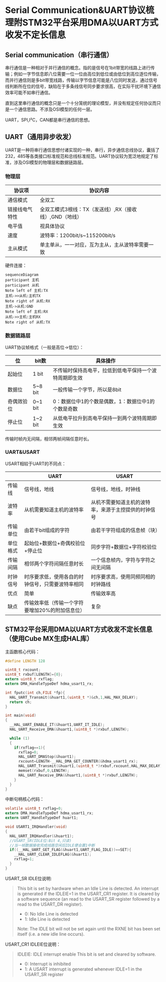 # Serial Communication&UART协议梳理附STM32平台采用DMA以UART方式收发不定长信息

## Serial communication（串行通信）

串行通信是一种相对于并行通信的概念。指的是信号在1bit带宽的线路上进行传输；例如一字节信息即八位需要一位一位由高位到低位或由低位到高位逐位传输，而并行通信则是多bit带宽线路，传输以字节信息可能是八位同时发送，通过信号线判断所在位的信号，缺陷在于多条线信号同步要求很高，在实际干扰环境下通信效率可能不如串行通信。

直到这里串行通信的概念只是一个十分笼统的理论模型，并没有规定任何协议而只是一个通信思路。不涉及OSI模型的任何一层。

UART，SPI,I²C，CAN都是串行通信的思想。

## UART（通用异步收发）

UART是一种将串行通信思想付诸实现的一种，串行，异步通信总线协议，囊括了232，485等各类接口标准规范和总线标准规范。UART协议较为宽泛地规定了标准，涉及OSI模型的物理层和数据链路层。

### 物理层

| 协议项         | 协议内容                                               |
| -------------- | ------------------------------------------------------ |
| 通信模式       | 全双工                                                 |
| 链接线电气特性 | 全双工模式3根线：TX（发送线）,RX（接收线）,GND（地线） |
| 电平值         | 视具体协议                                             |
| 速度           | 波特率：1200bit/s~115200bit/s                          |
| 主从模式       | 单主单从，一一对应，互为主从，主从波特率需要一致       |

硬件连接：

```mermaid
sequenceDiagram
participant 主机
participant 从机
Note left of 主机:TX
主机->>从机:主机TX
Note right of 从机:RX
主机->从机:GND
Note left of 主机:RX
从机->>主机:主机RX
Note right of 从机:TX
```

### 数据链路层

UART协议帧格式（一般是高位->低位）：

| 位         | bit数   | 具体操作                                               |
| ---------- | ------- | ------------------------------------------------------ |
| 起始位     | 1 bit   | 不传输时保持高电平，拉低到低电平保持一个波特周期即生效 |
| 数据位     | 5~8 bit | 一般传输一个字节，所以是8bit                           |
| 奇偶效验位 | 0~1 bit | 0：数据位中1的个数是偶数，1：数据位中1的个数是奇数     |
| 停止位     | 1~2 bit | 从低电平拉升到高电平保持一到两个波特周期即生效         |

传输时帧内无间隔，相邻两帧间隔任意时长。

### UART&USART

USART相较于UART的不同点：

|          | UART                                             | USART                                                |
| -------- | ------------------------------------------------ | ---------------------------------------------------- |
| 传输线   | 信号线，地线                                     | 信号线，地线，时钟线                                 |
| 波特率   | 从机需要知道主机的波特率                         | 从机不需要知道主机的波特率，来源于主控提供的时钟信号 |
| 传输单位 | 由若干bit组成的字符                              | 由若干字符组成的信息帧（块）                         |
| 单位格式 | 起始位+数据位+奇偶校验位+停止位                  | 同步字符+数据位+字符校验位                           |
| 传输间隔 | 相邻两个字符间隔任意时长                         | 一个信息帧内，字符与字符之间无间隔                   |
| 时钟信号 | 时序要求低，使用各自的时钟信号，只需要波特率相同 | 时序要求高，使用同频同相的时钟路线                   |
| 优点     | 简单                                             | 传输效率高                                           |
| 缺点     | 传输效率低（传输一个字符要增加20%的附加信息位）  | 复杂                                                 |

## STM32平台采用DMA以UART方式收发不定长信息（使用Cube MX生成HAL库）

主函数核心代码：

```c
#define LENGTH 128

uint8_t rxcount;
uint8_t rxbuf[LENGTH]={0};
extern uint8_t rxflag;
extern DMA_HandleTypeDef hdma_usart1_rx;

int fputc(int ch,FILE *fp){
  HAL_UART_Transmit(&huart1,(uint8_t *)&ch,1,HAL_MAX_DELAY);
  return ch;
}

int main(void)
{
  __HAL_UART_ENABLE_IT(&huart1,UART_IT_IDLE);
  HAL_UART_Receive_DMA(&huart1,(uint8_t *)rxbuf,LENGTH);

  while (1)
  {
    if(rxflag==1){
      rxflag=0;
      HAL_UART_DMAStop(&huart1);
      rxcount=LENGTH-__HAL_DMA_GET_COUNTER(&hdma_usart1_rx);
      HAL_UART_Transmit(&huart1,(uint8_t *)rxbuf,rxcount,HAL_MAX_DELAY);
      memset(rxbuf,0,LENGTH);
      HAL_UART_Receive_DMA(&huart1,(uint8_t *)rxbuf,LENGTH);
    }
  }
}
```

中断句柄核心代码：

```c
volatile uint8_t rxflag=0;
extern DMA_HandleTypeDef hdma_usart1_rx;
extern UART_HandleTypeDef huart1;

void USART1_IRQHandler(void)
{
  HAL_UART_IRQHandler(&huart1);
  //USART_SR(IDLE位:Bit 4,只读)
  //当一帧数据接收完成线路空闲后IDLE便会置1中断
  if((__HAL_UART_GET_FLAG(&huart1,UART_FLAG_IDLE))==SET){
    __HAL_UART_CLEAR_IDLEFLAG(&huart1);
    rxflag=1;
  }
}
```

USART_SR IDLE位说明:

>This bit is set by hardware when an Idle Line is detected. An interrupt is generated if the IDLEIE=1 in the USART_CR1 register. It is cleared by a software sequence (an read to the USART_SR register followed by a read to the USART_DR register).
>
>* 0: No Idle Line is detected
>* 1: Idle Line is detected
>
>Note: The IDLE bit will not be set again until the RXNE bit has been set itself (i.e. a new idle line occurs).

USART_CR1 IDLEIE位说明：

>IDLEIE: IDLE interrupt enable
>This bit is set and cleared by software.
>
>* 0: Interrupt is inhibited
>* 1: A USART interrupt is generated whenever IDLE=1 in the USART_SR register
